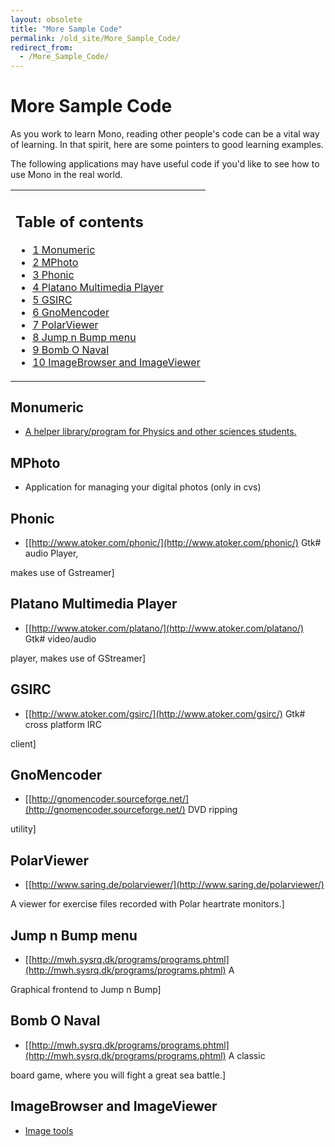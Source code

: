 ```yaml
---
layout: obsolete
title: "More Sample Code"
permalink: /old_site/More_Sample_Code/
redirect_from:
  - /More_Sample_Code/
---
```


More Sample Code
================

As you work to learn Mono, reading other people's code can be a vital way of learning. In that spirit, here are some pointers to good learning examples.

The following applications may have useful code if you'd like to see how to use Mono in the real world.

<table>
<col width="100%" />
<tbody>
<tr class="odd">
<td align="left"><h2>Table of contents</h2>
<ul>
<li><a href="#monumeric">1 Monumeric</a></li>
<li><a href="#mphoto">2 MPhoto</a></li>
<li><a href="#phonic">3 Phonic</a></li>
<li><a href="#platano-multimedia-player">4 Platano Multimedia Player</a></li>
<li><a href="#gsirc">5 GSIRC</a></li>
<li><a href="#gnomencoder">6 GnoMencoder</a></li>
<li><a href="#polarviewer">7 PolarViewer</a></li>
<li><a href="#jump-n-bump-menu">8 Jump n Bump menu</a></li>
<li><a href="#bomb-o-naval">9 Bomb O Naval</a></li>
<li><a href="#imagebrowser-and-imageviewer">10 ImageBrowser and ImageViewer</a></li>
</ul></td>
</tr>
</tbody>
</table>

Monumeric
---------

-   [A helper library/program for Physics and other sciences students.](http://monoevo.sourceforge.net/monumeric)

MPhoto
------

-   Application for managing your digital photos (only in cvs)

Phonic
------

-   [[http://www.atoker.com/phonic/](http://www.atoker.com/phonic/) Gtk\# audio Player,

makes use of Gstreamer]

Platano Multimedia Player
-------------------------

-   [[http://www.atoker.com/platano/](http://www.atoker.com/platano/) Gtk\# video/audio

player, makes use of GStreamer]

GSIRC
-----

-   [[http://www.atoker.com/gsirc/](http://www.atoker.com/gsirc/) Gtk\# cross platform IRC

client]

GnoMencoder
-----------

-   [[http://gnomencoder.sourceforge.net/](http://gnomencoder.sourceforge.net/) DVD ripping

utility]

PolarViewer
-----------

-   [[http://www.saring.de/polarviewer/](http://www.saring.de/polarviewer/)

A viewer for exercise files recorded with Polar heartrate monitors.]

Jump n Bump menu
----------------

-   [[http://mwh.sysrq.dk/programs/programs.phtml](http://mwh.sysrq.dk/programs/programs.phtml) A

Graphical frontend to Jump n Bump]

Bomb O Naval
------------

-   [[http://mwh.sysrq.dk/programs/programs.phtml](http://mwh.sysrq.dk/programs/programs.phtml) A classic

board game, where you will fight a great sea battle.]

ImageBrowser and ImageViewer
----------------------------

-   [Image tools](http://primates.ximian.com/~duncan/Mono)


